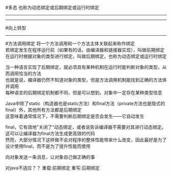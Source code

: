 #多态
也称为动态绑定或后期绑定或运行时绑定

----------
----------
#向上转型

----------
#方法调用绑定
将一个方法调用和一个方法主体关联起来称作绑定  
若绑定发生在程序运行前（如果有的话，由编译器和链接器实现），叫做前期绑定  
在运行时根据对象的类型进行绑定，叫做后期绑定，也称为动态绑定或运行时绑定

当一种语言实现了后期绑定，就必须具有某种机制在运行时能判断对象的类型，从而调用恰当的方法  
也就是说，编译器仍然不知道对象的类型，但是方法调用机制能找到正确的方法体并调用  
每种语言的后期绑定机制都不同，但是可以想到，对象中一定存在某种类型信息  

Java中除了static（构造器也是static方法）和final方法（private方法也是隐式的final）外，其他所有方法都是后期绑定  
这意味着通常情况下，不需要判断后期绑定是否会发生——它自动发生

final，它有效地”关闭了“动态绑定，或者说告诉编译器不需要对其进行动态绑定。这可以让编译器为final方法生成更高效的代码  
然而，大部分情况下这样做不会对程序的整体性能带来什么改变，因此最好是为了设计使用final，而不是为了提升性能而使用  

向对象发送一条消息，让对象自己做正确的事


对java不适应？？
重载:前期绑定
重写:后期绑定